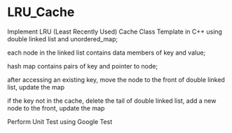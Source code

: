 # LRU_Cache
Implement LRU (Least Recently Used) Cache Class Template in C++ 
using double linked list and unordered_map; 

each node in the linked list contains data members of key and value;

hash map contains pairs of key and pointer to node;

after accessing an existing key, move the node to the front of double linked list, update the map

if the key not in the cache, delete the tail of double linked list, add a new node to the front, update the map 

Perform Unit Test using Google Test
 
 
